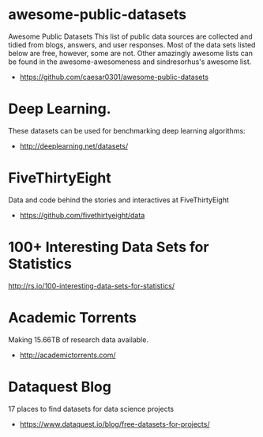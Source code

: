 # awesome-public-datasets
Awesome Public Datasets
This list of public data sources are collected and tidied from blogs, answers, and user responses. Most of the data sets listed below are free, however, some are not. Other amazingly awesome lists can be found in the awesome-awesomeness and sindresorhus's awesome list.
- https://github.com/caesar0301/awesome-public-datasets


# Deep Learning.
These datasets can be used for benchmarking deep learning algorithms:
- http://deeplearning.net/datasets/


# FiveThirtyEight
Data and code behind the stories and interactives at FiveThirtyEight
- https://github.com/fivethirtyeight/data


# 100+ Interesting Data Sets for Statistics
http://rs.io/100-interesting-data-sets-for-statistics/

# Academic Torrents
Making 15.66TB of research data available.
- http://academictorrents.com/

# Dataquest Blog
17 places to find datasets for data science projects
- https://www.dataquest.io/blog/free-datasets-for-projects/



